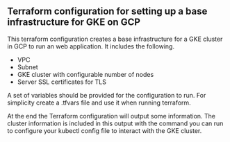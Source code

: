 ## Terraform configuration for setting up a base infrastructure for GKE on GCP

This terraform configuration creates a base infrastructure for a GKE cluster in GCP to run an web application. It includes the following.
* VPC
* Subnet
* GKE cluster with configurable number of nodes
* Server SSL certificates for TLS

A set of variables should be provided for the configuration to run. For simplicity create a .tfvars file and use it when running terraform.

At the end the Terraform configuration will output some information. The cluster information is included in this output with the command you can run to configure your kubectl config file to interact with the GKE cluster.